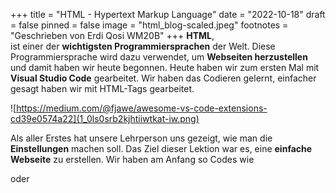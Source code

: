 +++
title = "HTML - Hypertext Markup Language"
date = "2022-10-18"
draft = false
pinned = false
image = "html_blog-scaled.jpeg"
footnotes = "Geschrieben von Erdi Qosi WM20B"
+++
**H﻿TML**,\
ist einer der **wichtigsten Programmiersprachen** der Welt. Diese Programmiersprache wird dazu verwendet, um **Webseiten herzustellen** und damit haben wir heute begonnen. Heute haben wir zum ersten Mal mit **Visual Studio Code** gearbeitet. Wir haben das Codieren gelernt, einfacher gesagt haben wir mit HTML-Tags gearbeitet. 

![https://medium.com/@fjawe/awesome-vs-code-extensions-cd39e0574a22](1_0ls0srb2kjhtiiwtkat-iw.png)

Als aller Erstes hat unsere Lehrperson uns gezeigt, wie man die **Einstellungen** machen soll. Das Ziel dieser Lektion war es, eine **einfache Webseite** zu erstellen. Wir haben am Anfang so Codes wie **<p>** oder **<title>** kennengelernt. Es ist wichtig, dass man HTML-Tags öffnet und dann wieder schliesst. Jedoch ist es nicht bei jedem Tag so. 

**Alles kurz zusammengefasst:**\
In dieser Lektion wurde uns das **arbeiten** mit **HTML-Tags** beigebracht. Wir haben das mit dem Programm **Visual Studio Code** gemacht. Uns wurde beigebracht, dass man einen Tag **öffnen** und **schliessen** muss. Durch mein Vorwissen hat diese Lektion spass gemacht und war lehrreich.

![https://www.mediaevent.de/html/](index.png)

**S﻿elbstreflektion:**\
Das einfache Programmieren hat mir sehr gefallen und ich bin sehr daran interessiert. Durch das Lernen vom Programmieren können wir danach für unser Projekt ganz einfache eine Webseite machen. Wir können in unserer Webseite Links und Bilder einfügen und so unsere Seite attraktiver gestalteten. Da ich mich auch vorher schon für das programmieren interessiert habe, finde ich es umso besser, dass wir dieses Thema im WEB anschauen. Ich freue mich schon auf das arbeiten mit CSS und bin gespannt, wie es weiter geht.